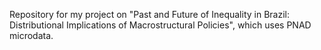 Repository for my project on "Past and Future of Inequality in Brazil: Distributional Implications of Macrostructural Policies", which uses PNAD microdata. 
